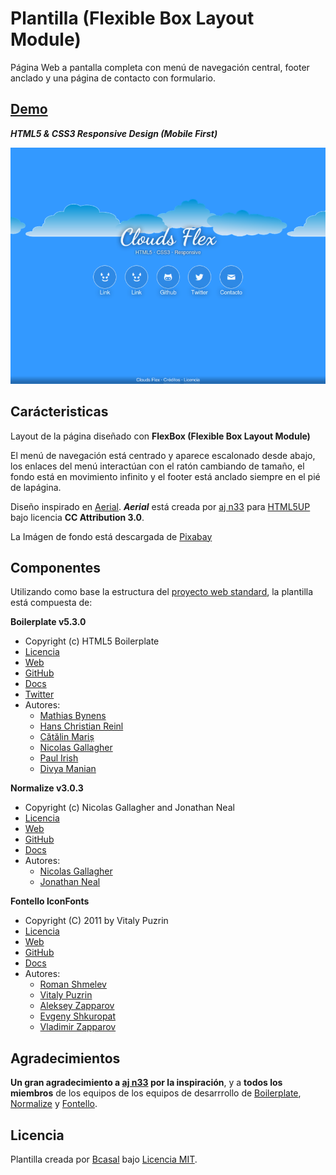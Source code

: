 # Plantilla (Flexible Box Layout Module)

Página Web a pantalla completa con menú de navegación central,
footer anclado y una página de contacto con formulario.

## [Demo](http://bcasal.github.io/Plantilla-Web-Clouds)

***HTML5 & CSS3 Responsive Design (Mobile First)***

![Captura de pantalla](https://github.com/BCasal/Plantilla-Web-Clouds/blob/master/screenshot.png "Captura de Clouds")

## Carácteristicas

Layout de la página diseñado con **FlexBox (Flexible Box Layout Module)**

El menú de navegación está centrado y aparece escalonado desde abajo, los
enlaces del menú interactúan con el ratón cambiando de tamaño, el fondo está en
movimiento infinito y el footer está anclado siempre en el pié de lapágina.

Diseño inspirado en [Aerial](http://html5up.net/aerial). ***Aerial*** está
creada por [aj n33](http://github.com/n33) para [HTML5UP](http://html5up.net)
bajo licencia **CC Attribution 3.0**.

La Imágen de fondo está descargada de [Pixabay](http://pixabay.com)

## Componentes

Utilizando como base la estructura del
[proyecto web standard](http://github.com/BCasal/Proyecto-Web-Standard),
la plantilla está compuesta de:

**Boilerplate v5.3.0**

* Copyright (c) HTML5 Boilerplate
* [Licencia](https://github.com/h5bp/html5-boilerplate/blob/master/LICENSE.txt)
* [Web](https://html5boilerplate.com)
* [GitHub](https://github.com/h5bp/html5-boilerplate)
* [Docs](https://github.com/h5bp/html5-boilerplate/blob/5.3.0/dist/doc/TOC.md)
* [Twitter](https://twitter.com/h5bp)
* Autores:
  - [Mathias Bynens](https://twitter.com/mathias)
  - [Hans Christian Reinl](https://twitter.com/drublic)
  - [Cătălin Mariș](https://twitter.com/alrra)
  - [Nicolas Gallagher](https://twitter.com/necolas)
  - [Paul Irish](https://twitter.com/paul_irish)
  - [Divya Manian](https://twitter.com/divya)

**Normalize v3.0.3**

* Copyright (c) Nicolas Gallagher and Jonathan Neal
* [Licencia](https://github.com/necolas/normalize.css/blob/master/LICENSE.md)
* [Web](http://necolas.github.io/normalize.css)
* [GitHub](https://github.com/necolas/normalize.css)
* [Docs](http://nicolasgallagher.com/about-normalize-css)
* Autores:
  - [Nicolas Gallagher](https://twitter.com/necolas)
  - [Jonathan Neal](https://twitter.com/jon_neal)

**Fontello IconFonts**

* Copyright (C) 2011 by Vitaly Puzrin
* [Licencia](https://github.com/fontello/fontello/blob/master/LICENSE)
* [Web](http://fontello.com)
* [GitHub](https://github.com/fontello/fontello)
* [Docs](https://github.com/fontello/fontello/wiki/Help)
* Autores:
  - [Roman Shmelev](https://github.com/shmelev)
  - [Vitaly Puzrin](https://twitter.com/puzrin)
  - [Aleksey Zapparov](https://twitter.com/zapparov)
  - [Evgeny Shkuropat](https://github.com/shkuropat)
  - [Vladimir Zapparov](https://github.com/dervus)

## Agradecimientos

**Un gran agradecimiento a [aj n33](http://github.com/n33) por la inspiración**,
y a **todos los miembros** de los equipos de los equipos de desarrrollo de
[Boilerplate](https://html5boilerplate.com),
[Normalize](http://necolas.github.io/normalize.css) y
[Fontello](http://fontello.com).

## Licencia

Plantilla creada por [Bcasal](http://bcasal.es)
bajo [Licencia MIT](https://github.com/BCasal/Plantilla-Web-Clouds/blob/master/LICENSE).
